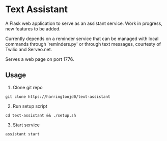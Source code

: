 # Text Assistant

A Flask web application to serve as an assistant service. Work in progress, new features to be added.

Currently depends on a reminder service that can be managed with local commands through 'reminders.py' or through text messages, courtesty of Twilio and Serveo.net.

Serves a web page on port 1776.


## Usage

1. Clone git repo  
```
git clone https://harringtonjd0/text-assistant
```  
2. Run setup script  
```
cd text-assistant && ./setup.sh
```  
3. Start service  
```
assistant start
```  

